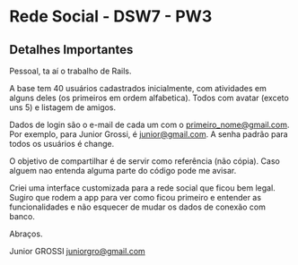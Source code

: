 Rede Social - DSW7 - PW3
========================

Detalhes Importantes
--------------------

Pessoal, ta aí o trabalho de Rails.

A base tem 40 usuários cadastrados inicialmente, com atividades em alguns deles (os primeiros em ordem alfabetica). Todos com avatar (exceto uns 5) e listagem de amigos.

Dados de login são o e-mail de cada um com o primeiro_nome@gmail.com. Por exemplo, para Junior Grossi, é junior@gmail.com. A senha padrão para todos os usuários é change.

O objetivo de compartilhar é de servir como referência (não cópia). Caso alguem nao entenda alguma parte do código pode me avisar. 

Criei uma interface customizada para a rede social que ficou bem legal. Sugiro que rodem a app para ver como ficou primeiro e entender as funcionalidades e não esquecer de mudar os dados de conexão com banco.

Abraços.

Junior GROSSI
juniorgro@gmail.com
